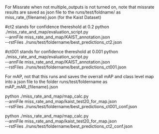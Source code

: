 
For Missrate when not multiple_outputs is not turned on, note that missrate results are saved as json file to the runs/test/foldname/ as miss_rate_{filename}.json (for the Kaist Dataset)

#ct2 stands for confidence thereshold at 0.2
python ./miss_rate_and_map/evaluation_script.py \
    --annFile miss_rate_and_map/KAIST_annotation.json \
    --rstFiles ./runs/test/foldername/best_predictions_ct2.json 

#ct001 stands for confidence thereshold at 0.001
python ./miss_rate_and_map/evaluation_script.py \
--annFile miss_rate_and_map/KAIST_annotation.json\
--rstFiles ./runs/test/foldername/best_predictions_ct001.json


For mAP, not that this runs and saves the overrall mAP and class level map into a json file to the folder runs/test/foldername as mAP_mAR_{filename}.json

   python ./miss_rate_and_map/map_calc.py \
    --annFile miss_rate_and_map/kaist_test20_for_map.json \
    --rstFiles ./runs/test/foldername/best_predictions_ct001_conf.json


   python ./miss_rate_and_map/map_calc.py \
    --annFile miss_rate_and_map/kaist_test20_for_map.json \
    --rstFiles ./runs/test/foldername/best_predictions_ct2_conf.json